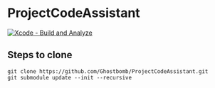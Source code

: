 # ProjectCodeAssistant
[![Xcode - Build and Analyze](https://github.com/Ghostbomb/ProjectCodeAssistant/actions/workflows/objective-c-xcode.yml/badge.svg?branch=main)](https://github.com/Ghostbomb/ProjectCodeAssistant/actions/workflows/objective-c-xcode.yml)


## Steps to clone
```
git clone https://github.com/Ghostbomb/ProjectCodeAssistant.git
git submodule update --init --recursive
```
